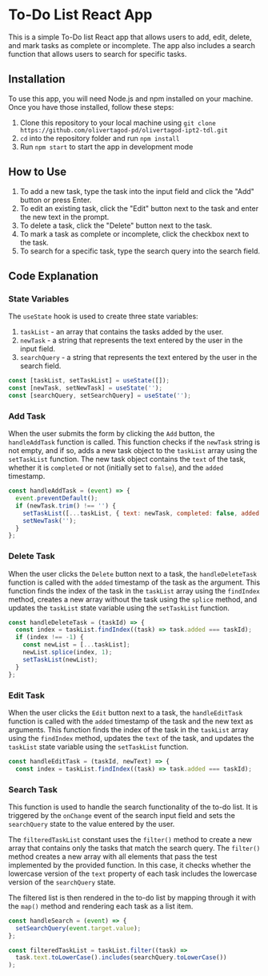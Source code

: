 # To-Do List React App

This is a simple To-Do list React app that allows users to add, edit, delete, and mark tasks as complete or incomplete. The app also includes a search function that allows users to search for specific tasks.

## Installation

To use this app, you will need Node.js and npm installed on your machine. Once you have those installed, follow these steps:

1. Clone this repository to your local machine using `git clone https://github.com/olivertagod-pd/olivertagod-ipt2-tdl.git`
2. `cd` into the repository folder and run `npm install`
3. Run `npm start` to start the app in development mode

## How to Use

1. To add a new task, type the task into the input field and click the "Add" button or press Enter.
2. To edit an existing task, click the "Edit" button next to the task and enter the new text in the prompt.
3. To delete a task, click the "Delete" button next to the task.
4. To mark a task as complete or incomplete, click the checkbox next to the task.
5. To search for a specific task, type the search query into the search field.

## Code Explanation

### State Variables

The `useState` hook is used to create three state variables:

1. `taskList` - an array that contains the tasks added by the user.
2. `newTask` - a string that represents the text entered by the user in the input field.
3. `searchQuery` - a string that represents the text entered by the user in the search field.

```javascript
const [taskList, setTaskList] = useState([]);
const [newTask, setNewTask] = useState('');
const [searchQuery, setSearchQuery] = useState('');
```

### Add Task

When the user submits the form by clicking the `Add` button, the `handleAddTask` function is called. This function checks if the `newTask` string is not empty, and if so, adds a new task object to the `taskList` array using the `setTaskList` function. The new task object contains the `text` of the task, whether it is `completed` or not (initially set to `false`), and the `added` timestamp.

```javascript
const handleAddTask = (event) => {
  event.preventDefault();
  if (newTask.trim() !== '') {
    setTaskList([...taskList, { text: newTask, completed: false, added: Date.now() }]);
    setNewTask('');
  }
};
```

### Delete Task

When the user clicks the `Delete` button next to a task, the `handleDeleteTask` function is called with the `added` timestamp of the task as the argument. This function finds the index of the task in the `taskList` array using the `findIndex` method, creates a new array without the task using the `splice` method, and updates the `taskList` state variable using the `setTaskList` function.

```javascript
const handleDeleteTask = (taskId) => {
  const index = taskList.findIndex((task) => task.added === taskId);
  if (index !== -1) {
    const newList = [...taskList];
    newList.splice(index, 1);
    setTaskList(newList);
  }
};
```

### Edit Task

When the user clicks the `Edit` button next to a task, the `handleEditTask` function is called with the `added` timestamp of the task and the new text as arguments. This function finds the index of the task in the `taskList` array using the `findIndex` method, updates the `text` of the task, and updates the `taskList` state variable using the `setTaskList` function.

```javascript
const handleEditTask = (taskId, newText) => {
  const index = taskList.findIndex((task) => task.added === taskId);
 ```

### Search Task

This function is used to handle the search functionality of the to-do list. It is triggered by the `onChange` event of the search input field and sets the `searchQuery` state to the value entered by the user.

The `filteredTaskList` constant uses the `filter()` method to create a new array that contains only the tasks that match the search query. The `filter()` method creates a new array with all elements that pass the test implemented by the provided function. In this case, it checks whether the lowercase version of the `text` property of each task includes the lowercase version of the `searchQuery` state. 

The filtered list is then rendered in the to-do list by mapping through it with the `map()` method and rendering each task as a list item.


```javascript
const handleSearch = (event) => {
  setSearchQuery(event.target.value);
};

const filteredTaskList = taskList.filter((task) => 
  task.text.toLowerCase().includes(searchQuery.toLowerCase())
);
```
